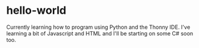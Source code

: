 # hello-world

Currently learning how to program using Python and the Thonny IDE. 
I've learning a bit of Javascript and HTML and I'll be starting on some C# soon too.
